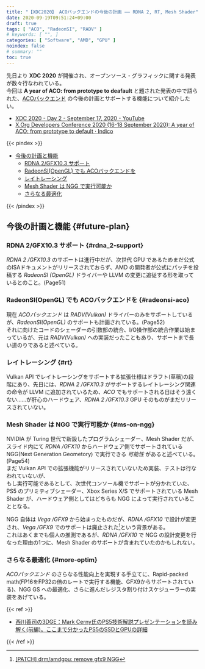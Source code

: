 ```yaml
---
title: "【XDC2020】 ACOバックエンドの今後の計画 ―― RDNA 2, RT, Mesh Shader"
date: 2020-09-19T09:51:24+09:00
draft: true
tags: [ "ACO", "RadeonSI", "RADV" ]
# keywords: [ "", ]
categories: [ "Software", "AMD", "GPU" ]
noindex: false
# summary: ""
toc: true
---
```


先日より **XDC 2020** が開催され、オープンソース・グラフィックに関する発表が数々行なわれている。  
今回は **A year of ACO: from prototype to deafault** と題された発表の中で語られた、[ACOバックエンド](/tags/aco) の今後の計画とサポートする機能について紹介したい。  

 * [XDC 2020 - Day 2 - September 17, 2020 - YouTube](https://www.youtube.com/watch?v=FxFPFsT1wDw&t=1736s)
 * [X.Org Developers Conference 2020 (16-18 September 2020): A year of ACO: from prototype to default · Indico](https://xdc2020.x.org/event/9/contributions/612/)

{{< pindex >}}

 * [今後の計画と機能](#future-plan)
   * [RDNA 2/GFX10.3 サポート](#rdna_2-support)
   * [RadeonSI(OpenGL) でも ACOバックエンドを](#radeonsi-aco)
   * [レイトレーシング](#rt)
   * [Mesh Shader は NGG で実行可能か](#ms-on-ngg)
   * [さらなる最適化](#more-optim)

{{< /pindex >}}

## 今後の計画と機能 {#future-plan}
### RDNA 2/GFX10.3 サポート {#rdna_2-support}
*RDNA 2 /GFX10.3* のサポートは進行中だが、次世代 GPU であるためまだ公式のISAドキュメントがリリースされておらず、AMD の開発者が公式にパッチを投稿する *RadeonSI (OpenGL)* ドライバーや LLVM の変更に追従する形を取っているとのこと。(Page51)  

### RadeonSI(OpenGL) でも ACOバックエンドを {#radeonsi-aco}
現在 *ACOバックエンド* は *RADV(Vulkan)* ドライバーのみをサポートしているが、*RadeonSI(OpenGL)* のサポートも計画されている。(Page52)  
それに向けたコードのシェーダーの引数部の統合、I/O操作部の統合作業は始まっているが、元は *RADV(Vulkan)* への実装だったこともあり、サポートまで長い道のりであると述べている。  

### レイトレーシング {#rt}
Vulkan API でレイトレーシングをサポートする拡張仕様はドラフト(草稿)の段階にあり、先日には、*RDNA 2 /GFX10.3* がサポートするレイトレーシング関連の命令が LLVM に追加されているため、*ACO* でもサポートされる日はそう遠くない……が肝心のハードウェア、*RDNA 2 /GFX10.3* GPU そのものがまだリリースされていない。  

### Mesh Shader は NGG で実行可能か {#ms-on-ngg}

NVIDIA が Turing 世代で新設したプログラムシェーダー、Mesh Shader だが、スライド内にて *RDNA /GFX10* からハードウェア側でサポートされている NGG(Next Generation Geometory) で実行できる *可能性* があると述べている。(Page54)  
まだ Vulkan API での拡張機能がリリースされていないため実装、テストは行なわれていないが、  
もし実行可能であるとして、次世代コンソール機でサポートが分かれていた、PS5 のプリミティブシェーダー、Xbox Series X/S でサポートされている Mesh Shader が、ハードウェア側としてはどちらも NGG によって実行されていることとなる。  

NGG 自体は *Vega /GFX9* から始まったものだが、*RDNA /GFX10* で設計が変更され、*Vega /GFX9* でのサポートは廃止された[^remove-gfx9-ngg]という背景がある。  
これはあくまでも個人の推測であるが、*RDNA /GFX10* で NGG の設計変更を行なった理由の1つに、Mesh Shader のサポートが含まれていたのかもしれない。  

[^remove-gfx9-ngg]: [[PATCH] drm/amdgpu: remove gfx9 NGG](https://lists.freedesktop.org/archives/amd-gfx/2019-September/040258.html)

### さらなる最適化 {#more-optim}

*ACOバックエンド* のさらなる性能向上を実現する手立てに、Rapid-packed math(FP16をFP32の倍のレートで実行する機能、GFX9からサポートされている)、NGG GS への最適化、さらに進んだレジスタ割り付けスケジューラーの実装をあげている。  


<!--
   [WIP aco: rapid packed math (!6680) · Merge Requests · Mesa / mesa · GitLab](https://gitlab.freedesktop.org/mesa/mesa/-/merge_requests/6680)
-->

{{< ref >}}

 * [西川善司の3DGE：Mark Cerny氏のPS5技術解説プレゼンテーションを読み解く(前編)。ここまで分かったPS5のSSDとGPUの詳細](https://www.4gamer.net/games/990/G999027/20200319173/)

{{< /ref >}}
